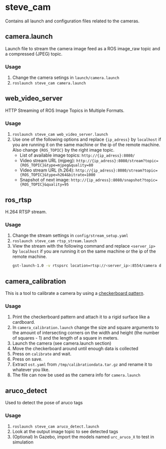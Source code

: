 # steve_cam
Contains all launch and configuration files related to the cameras.

## camera.launch
Launch file to stream the camera image feed as a ROS image_raw topic and a compressed (JPEG) topic.

### Usage
1. Change the camera setings in `launch/camera.launch`
2. `roslaunch steve_cam camera.launch`

## web_video_server
HTTP Streaming of ROS Image Topics in Multiple Formats.

### Usage
1. `roslaunch steve_cam web_video_server.launch`
2.  Use one of the following options and replace `{ip_adress}` by `localhost` if you are running it on the same machine or the ip of the remote machine. Also change `{ROS_TOPIC}` by the right image topic.
    * List of available image topics: `http://{ip_adress}:8080/`
    * Video stream URL (mjpeg): `http://{ip_adress}:8080/stream?topic={ROS_TOPIC}&type=mjpeg&quality=80`
    * Video stream URL (h.264): `http://{ip_adress}:8080/stream?topic={ROS_TOPIC}&type=h264&bitrate=1000`
    * Snapshot of next image: `http://{ip_adress}:8080/snapshot?topic={ROS_TOPIC}&quality=95`

## ros_rtsp
H.264 RTSP stream.

### Usage
1. Change the stream settings in `config/stream_setup.yaml`
2. `roslaunch steve_cam rtsp_stream.launch`
3. View the stream with the following command and replace `<server_ip>` by `localhost` if you are running it on the same machine or the ip of the remote machine.
    ```bash
    gst-launch-1.0 -v rtspsrc location=rtsp://<server_ip>:8554/camera drop-on-latency=true use-pipeline-clock=true do-retransmission=false latency=0 protocols=GST_RTSP_LOWER_TRANS_UDP ! rtph264depay ! h264parse ! avdec_h264 ! autovideosink sync=true
    ```


## camera_calibration
This is a tool to calibrate a camera by using a [checkerboard pattern](http://wiki.ros.org/camera_calibration/Tutorials/MonocularCalibration?action=AttachFile&do=view&target=check-108.pdf).

### Usage
1. Print the checkerboard pattern and attach it to a rigid surface like a cardboard.
2. In `camera_calibration.launch` change the size and square arguments to the amount of intersecting corners on the width and height (the number of squares - 1) and the length of a square in meters.
3. Launch the camera (see camera.launch section)
4. Move the checkerboard around until enough data is collected
5. Press on `calibrate` and wait.
6. Press on save.
7. Extract `ost.yaml` from `/tmp/calibrationdata.tar.gz` and rename it to whatever you like.
8. The file can now be used as the camera info for `camera.launch`

## aruco_detect
Used to detect the pose of aruco tags
### Usage
1. `roslaunch steve_cam aruco_detect.launch`
2. Look at the output image topic to see detected tags
3. (Optional) In Gazebo, import the models named `urc_aruco_X` to test in simulation

